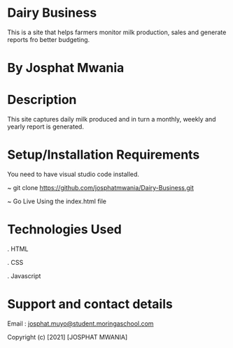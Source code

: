 # Dairy Business
This is a site that helps farmers monitor milk production,  sales and generate reports fro better budgeting. 
# By Josphat Mwania
# Description
This site captures daily milk produced and in turn a monthly, weekly and yearly report is generated.

# Setup/Installation Requirements
You need to have visual studio code installed.

~ git clone https://github.com/josphatmwania/Dairy-Business.git

~ Go Live Using the index.html file


# Technologies Used
. HTML

. CSS

. Javascript

# Support and contact details
Email : josphat.muyo@student.moringaschool.com

Copyright (c) [2021] [JOSPHAT MWANIA]